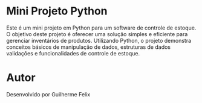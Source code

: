# Mini Projeto Python

Este é um mini projeto em Python para um software de controle de estoque. O objetivo deste projeto é oferecer uma solução simples e eficiente para gerenciar inventários de produtos. Utilizando Python, o projeto demonstra conceitos básicos de manipulação de dados, estruturas de dados validações e funcionalidades de controle de estoque.

# Autor

Desenvolvido por Guilherme Felix
